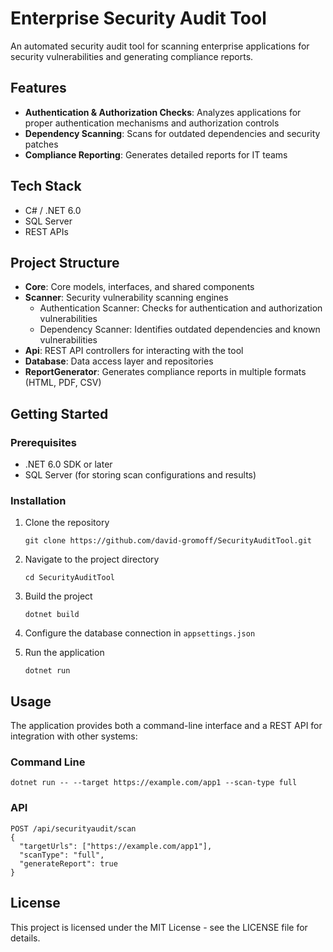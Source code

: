 # Enterprise Security Audit Tool

An automated security audit tool for scanning enterprise applications for security vulnerabilities and generating compliance reports.

## Features

- **Authentication & Authorization Checks**: Analyzes applications for proper authentication mechanisms and authorization controls
- **Dependency Scanning**: Scans for outdated dependencies and security patches
- **Compliance Reporting**: Generates detailed reports for IT teams

## Tech Stack

- C# / .NET 6.0
- SQL Server
- REST APIs

## Project Structure

- **Core**: Core models, interfaces, and shared components
- **Scanner**: Security vulnerability scanning engines
  - Authentication Scanner: Checks for authentication and authorization vulnerabilities
  - Dependency Scanner: Identifies outdated dependencies and known vulnerabilities
- **Api**: REST API controllers for interacting with the tool
- **Database**: Data access layer and repositories
- **ReportGenerator**: Generates compliance reports in multiple formats (HTML, PDF, CSV)

## Getting Started

### Prerequisites

- .NET 6.0 SDK or later
- SQL Server (for storing scan configurations and results)

### Installation

1. Clone the repository
   ```
   git clone https://github.com/david-gromoff/SecurityAuditTool.git
   ```

2. Navigate to the project directory
   ```
   cd SecurityAuditTool
   ```

3. Build the project
   ```
   dotnet build
   ```

4. Configure the database connection in `appsettings.json`

5. Run the application
   ```
   dotnet run
   ```

## Usage

The application provides both a command-line interface and a REST API for integration with other systems:

### Command Line

```
dotnet run -- --target https://example.com/app1 --scan-type full
```

### API

```
POST /api/securityaudit/scan
{
  "targetUrls": ["https://example.com/app1"],
  "scanType": "full",
  "generateReport": true
}
```

## License

This project is licensed under the MIT License - see the LICENSE file for details. 